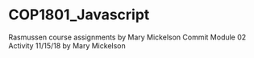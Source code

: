 # COP1801_Javascript
Rasmussen course assignments by Mary Mickelson
Commit Module 02 Activity 11/15/18 by Mary Mickelson
